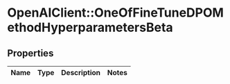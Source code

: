 # OpenAIClient::OneOfFineTuneDPOMethodHyperparametersBeta

## Properties
Name | Type | Description | Notes
------------ | ------------- | ------------- | -------------

